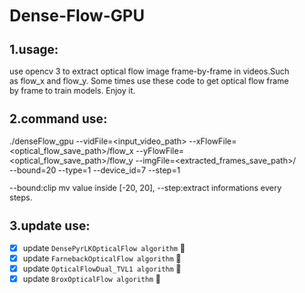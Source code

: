 # Dense-Flow-GPU
## 1.usage:
use opencv 3 to extract optical flow image frame-by-frame in videos.Such as flow_x and flow_y.
Some times use these code to get optical flow frame by frame to train models.
Enjoy it.
## 2.command use:
./denseFlow_gpu --vidFile=<input_video_path> --xFlowFile=<optical_flow_save_path>/flow_x --yFlowFile=<optical_flow_save_path>/flow_y --imgFile=<extracted_frames_save_path>/ --bound=20 --type=1 --device_id=7 --step=1

--bound:clip mv value inside [-20, 20],  --step:extract informations every <n> steps.
## 3.update use:
- [x] update `DensePyrLKOpticalFlow algorithm` :muscle:
- [x] update `FarnebackOpticalFlow algorithm` :muscle:
- [x] update `OpticalFlowDual_TVL1 algorithm` :muscle:
- [x] update `BroxOpticalFlow algorithm` :muscle:
